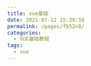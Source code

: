 ```yaml
---
title: vue基础
date: 2021-07-12 15:39:19
permalink: /pages/fb52c8/
categories:
  - VUE基础教程
tags:
  - vue
---
```


